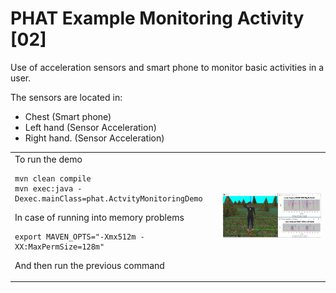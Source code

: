 # PHAT Example Monitoring Activity [02]
Use of acceleration sensors and smart phone to monitor basic activities in a user.

The sensors are located in:
- Chest (Smart phone)
- Left hand (Sensor Acceleration)
- Right hand. (Sensor Acceleration)

<table>
<tr>
    <td>  
To run the demo

```
mvn clean compile
mvn exec:java -Dexec.mainClass=phat.ActvityMonitoringDemo
```
In case of running into memory problems
```
export MAVEN_OPTS="-Xmx512m -XX:MaxPermSize=128m"
```
And then run the previous command
    </td>
    <td>
        <img src="https://github.com/mfcardenas/phat_example_monitoring_02/blob/master/img/img_older_people_home.png" />
    </td>
</tr>
</table>